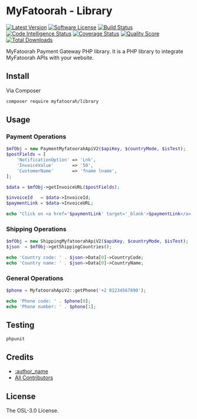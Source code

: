 # MyFatoorah - Library

[![Latest Version](https://img.shields.io/github/release/myfatoorah/library.svg?style=flat-square)](https://github.com/myfatoorah/library/releases)
[![Software License](https://img.shields.io/badge/license-MIT-brightgreen.svg?style=flat-square)](LICENSE.md)
[![Build Status](https://scrutinizer-ci.com/g/my-fatoorah/testLib/badges/build.png?b=main)](https://scrutinizer-ci.com/g/my-fatoorah/testLib/build-status/main)
[![Code Intelligence Status](https://scrutinizer-ci.com/g/my-fatoorah/testLib/badges/code-intelligence.svg?b=main)](https://scrutinizer-ci.com/code-intelligence)
[![Coverage Status](https://img.shields.io/scrutinizer/coverage/g/myfatoorah/library.svg?style=flat-square)](https://scrutinizer-ci.com/g/myfatoorah/library/code-structure)
[![Quality Score](https://img.shields.io/scrutinizer/g/myfatoorah/library.svg?style=flat-square)](https://scrutinizer-ci.com/g/myfatoorah/library)
[![Total Downloads](https://img.shields.io/packagist/dt/myfatoorah/library.svg?style=flat-square)](https://packagist.org/packages/myfatoorah/lib-test)


MyFatoorah Payment Gateway PHP library. It is a PHP library to integrate MyFatoorah APIs with your website.

## Install

Via Composer

``` bash
composer require myfatoorah/library
```

## Usage

### Payment Operations

``` php
$mfObj = new PaymentMyfatoorahApiV2($apiKey, $countryMode, $isTest);
$postFields = [
    'NotificationOption' => 'Lnk',
    'InvoiceValue'       => '50',
    'CustomerName'       => 'fname lname',
];

$data = $mfObj->getInvoiceURL($postFields);

$invoiceId   = $data->InvoiceId;
$paymentLink = $data->InvoiceURL;

echo "Click on <a href='$paymentLink' target='_blank'>$paymentLink</a> to pay with invoiceID $invoiceId.";

```

### Shipping Operations

``` php
$mfObj = new ShippingMyfatoorahApiV2($apiKey, $countryMode, $isTest);
$json  = $mfObj->getShippingCountries();

echo 'Country code: ' . $json->Data[0]->CountryCode;
echo 'Country name: ' . $json->Data[0]->CountryName;
```

### General Operations

``` php
$phone = MyfatoorahApiV2::getPhone('+2 01234567890');

echo 'Phone code: ' . $phone[0];
echo 'Phone number: ' . $phone[1];

```

## Testing

``` bash
phpunit
```

## Credits

- [:author_name](https://github.com/:author_username)
- [All Contributors](https://github.com/myfatoorah/:package_name/contributors)

## License

The OSL-3.0 License.
